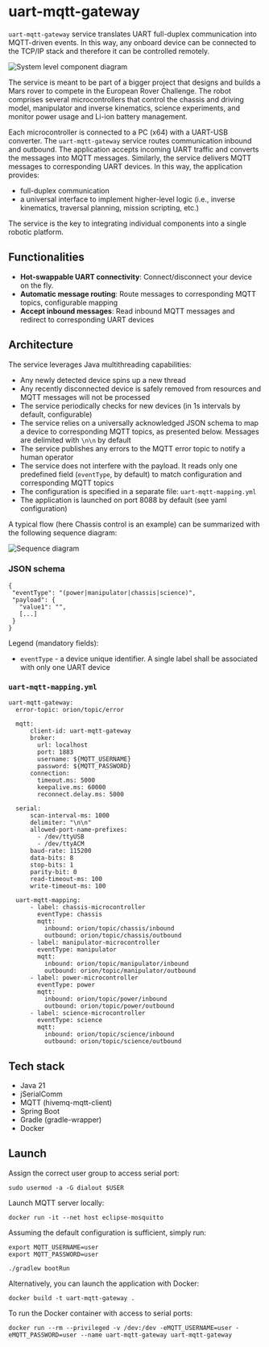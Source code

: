 # uart-mqtt-gateway

`uart-mqtt-gateway` service translates UART full-duplex communication into
MQTT-driven events. In this way, any onboard device can be connected to the TCP/IP stack
and therefore it can be controlled remotely.

![System level component diagram](../uml/c4model/02_container_level/010_container_rover_software_component_diagram.svg)

The service is meant to be part of a bigger project that designs and builds a Mars rover
to compete in the European Rover Challenge. The robot comprises several microcontrollers that
control the chassis and driving model, manipulator and inverse kinematics, science experiments,
and monitor power usage and Li-ion battery management.

Each microcontroller is connected to a PC (x64) with a UART-USB converter. The `uart-mqtt-gateway`
service routes communication inbound and outbound. The application accepts
incoming UART traffic and converts the messages into MQTT messages. Similarly, the service
delivers MQTT messages to corresponding UART devices. In this way, the application provides:
* full-duplex communication
* a universal interface to implement higher-level logic (i.e., inverse kinematics, traversal planning,
mission scripting, etc.)

The service is the key to integrating individual components into a single robotic platform.


## Functionalities

* **Hot-swappable UART connectivity**: Connect/disconnect your device on the fly.
* **Automatic message routing**: Route messages to corresponding MQTT topics, configurable mapping
* **Accept inbound messages**: Read inbound MQTT messages and redirect to corresponding UART devices


## Architecture

The service leverages Java multithreading capabilities:
* Any newly detected device spins up a new thread
* Any recently disconnected device is safely removed from resources and MQTT messages will not be processed
* The service periodically checks for new devices (in 1s intervals by default, configurable)
* The service relies on a universally acknowledged JSON schema to map a device to corresponding MQTT topics, as presented below. Messages are delimited with `\n\n` by default
* The service publishes any errors to the MQTT error topic to notify a human operator
* The service does not interfere with the payload. It reads only one predefined 
field (`eventType`, by default) to match configuration and corresponding MQTT topics
* The configuration is specified in a separate file: `uart-mqtt-mapping.yml`
* The application is launched on port 8088 by default (see yaml configuration)

A typical flow (here Chassis control is an example) can be summarized with the following sequence diagram:

![Sequence diagram](../uml/c4model/02_container_level/020_container_rover_software_sequence_diagram_chassis_firmware.svg)

### JSON schema
```
{
 "eventType": "(power|manipulator|chassis|science)",
 "payload": {
   "value1": "",
   [...]
 }
}
```

Legend (mandatory fields):
* `eventType` - a device unique identifier. A single label shall be associated with only one UART device

### `uart-mqtt-mapping.yml`
```
uart-mqtt-gateway:
  error-topic: orion/topic/error

  mqtt:
      client-id: uart-mqtt-gateway
      broker:
        url: localhost
        port: 1883
        username: ${MQTT_USERNAME}
        password: ${MQTT_PASSWORD}
      connection:
        timeout.ms: 5000
        keepalive.ms: 60000
        reconnect.delay.ms: 5000

  serial:
      scan-interval-ms: 1000
      delimiter: "\n\n"
      allowed-port-name-prefixes: 
        - /dev/ttyUSB
        - /dev/ttyACM
      baud-rate: 115200
      data-bits: 8
      stop-bits: 1
      parity-bit: 0
      read-timeout-ms: 100
      write-timeout-ms: 100

  uart-mqtt-mapping:
      - label: chassis-microcontroller
        eventType: chassis
        mqtt:
          inbound: orion/topic/chassis/inbound
          outbound: orion/topic/chassis/outbound
      - label: manipulator-microcontroller
        eventType: manipulator
        mqtt:
          inbound: orion/topic/manipulator/inbound
          outbound: orion/topic/manipulator/outbound
      - label: power-microcontroller
        eventType: power
        mqtt:
          inbound: orion/topic/power/inbound
          outbound: orion/topic/power/outbound
      - label: science-microcontroller
        eventType: science
        mqtt:
          inbound: orion/topic/science/inbound
          outbound: orion/topic/science/outbound

```


## Tech stack

* Java 21
* jSerialComm
* MQTT (hivemq-mqtt-client)
* Spring Boot
* Gradle (gradle-wrapper)
* Docker

## Launch

Assign the correct user group to access serial port:
```
sudo usermod -a -G dialout $USER
```

Launch MQTT server locally:
```
docker run -it --net host eclipse-mosquitto
```

Assuming the default configuration is sufficient, simply run:
```
export MQTT_USERNAME=user
export MQTT_PASSWORD=user

./gradlew bootRun
```

Alternatively, you can launch the application with Docker:
```/usr/bin/env bash
docker build -t uart-mqtt-gateway .
```

To run the Docker container with access to serial ports:
```/usr/bin/env bash
docker run --rm --privileged -v /dev:/dev -eMQTT_USERNAME=user -eMQTT_PASSWORD=user --name uart-mqtt-gateway uart-mqtt-gateway
```